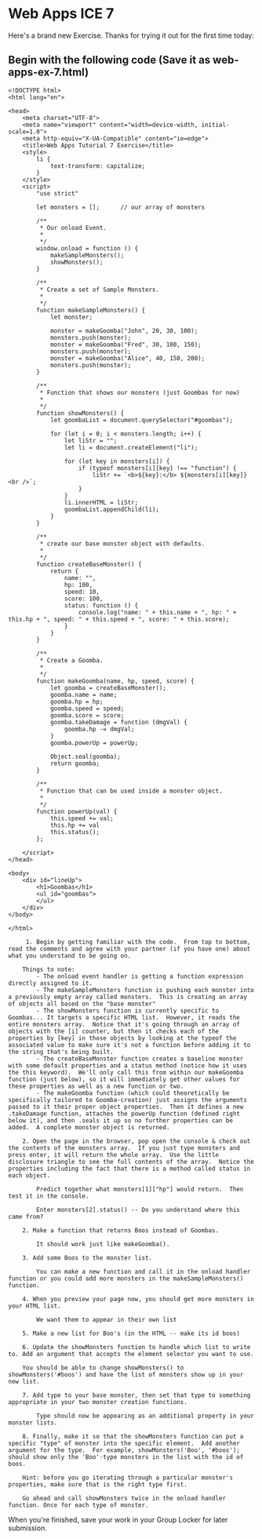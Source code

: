 # Web Apps ICE 7

Here's a brand new Exercise.  Thanks for trying it out for the first time today:

## Begin with the following code (Save it as web-apps-ex-7.html)
```
<!DOCTYPE html>
<html lang="en">

<head>
    <meta charset="UTF-8">
    <meta name="viewport" content="width=device-width, initial-scale=1.0">
    <meta http-equiv="X-UA-Compatible" content="ie=edge">
    <title>Web Apps Tutorial 7 Exercise</title>
    <style>
        li {
            text-transform: capitalize;
        }
    </style>
    <script>
        "use strict"

        let monsters = [];      // our array of monsters

        /**
         * Our onload Event.
         * 
         */
        window.onload = function () {
            makeSampleMonsters();
            showMonsters();
        }

        /**
         * Create a set of Sample Monsters.
         * 
         */
        function makeSampleMonsters() {
            let monster;

            monster = makeGoomba("John", 20, 30, 100);
            monsters.push(monster);
            monster = makeGoomba("Fred", 30, 100, 150);
            monsters.push(monster);
            monster = makeGoomba("Alice", 40, 150, 200);
            monsters.push(monster);
        }

        /**
         * Function that shows our monsters (just Goombas for now)
         * 
         */
        function showMonsters() {
            let goombaList = document.querySelector("#goombas");

            for (let i = 0; i < monsters.length; i++) {
                let liStr = "";
                let li = document.createElement("li");

                for (let key in monsters[i]) {
                    if (typeof monsters[i][key] !== "function") {
                        liStr += `<b>${key}:</b> ${monsters[i][key]}<br />`;
                    }
                }
                li.innerHTML = liStr;
                goombaList.appendChild(li);
            }
        }

        /**
         * create our base monster object with defaults.
         * 
         */
        function createBaseMonster() {
            return {
                name: "",
                hp: 100,
                speed: 10,
                score: 100,
                status: function () {
                    console.log("name: " + this.name + ", hp: " + this.hp + ", speed: " + this.speed + ", score: " + this.score);
                }
            }
        }

        /**
         * Create a Goomba.
         * 
         */
        function makeGoomba(name, hp, speed, score) {
            let goomba = createBaseMonster();
            goomba.name = name;
            goomba.hp = hp;
            goomba.speed = speed;
            goomba.score = score;
            goomba.takeDamage = function (dmgVal) {
                goomba.hp -= dmgVal;
            }
            goomba.powerUp = powerUp;

            Object.seal(goomba);
            return goomba;
        }

        /**
         * Function that can be used inside a monster object.
         * 
         */
        function powerUp(val) {
            this.speed += val;
            this.hp += val
            this.status();
        };

    </script>
</head>

<body>
    <div id="lineUp">
        <h1>Goombas</h1>
        <ul id="goombas">
        </ul>
    </div>
</body>

</html>
```


		 1. Begin by getting familiar with the code.  From top to bottom, read the comments and agree with your partner (if you have one) about what you understand to be going on.
		
		Things to note:
			- The onload event handler is getting a function expression directly assigned to it.
			- The makeSampleMonsters function is pushing each monster into a previously empty array called monsters.  This is creating an array of objects all based on the "base monster"
			- The showMonsters function is currently specific to Goombas... It targets a specific HTML list.  However, it reads the entire monsters array.  Notice that it's going through an array of objects with the [i] counter, but then it checks each of the properties by [key] in those objects by looking at the typeof the associated value to make sure it's not a function before adding it to the string that's being built.
			- The createBaseMonster function creates a baseline monster with some default properties and a status method (notice how it uses the this keyword).  We'll only call this from within our makeGoomba function (just below), so it will immediately get other values for these properties as well as a new function or two.
			- The makeGoomba function (which could theoretically be specifically tailored to Goomba-creation) just assigns the arguments passed to it their proper object properties.  Then it defines a new .takeDamage function, attaches the powerUp function (defined right below it), and then .seals it up so no further properties can be added.  A complete monster object is returned.
			
		2. Open the page in the browser, pop open the console & check out the contents of the monsters array.  If you just type monsters and press enter, it will return the whole array.  Use the little disclosure triangle to see the full contents of the array.  Notice the properties including the fact that there is a method called status in each object.
		
			Predict together what monsters[1]["hp"] would return.  Then test it in the console.
			
			Enter monsters[2].status() -- Do you understand where this came from?
			
		2. Make a function that returns Boos instead of Goombas. 

			It should work just like makeGoomba().
			
		3. Add some Boos to the monster list.
		
			You can make a new function and call it in the onload handler function or you could add more monsters in the makeSampleMonsters() function.

		4. When you preview your page now, you should get more monsters in your HTML list.
			
			We want them to appear in their own list
			
        5. Make a new list for Boo's (in the HTML -- make its id boos) 
		
		6. Update the showMonsters function to handle which list to write to. Add an argument that accepts the element selector you want to use.
		
		You should be able to change showMonsters() to showMonsters('#boos') and have the list of monsters show up in your new list.
		
		7. Add type to your base monster, then set that type to something appropriate in your two monster creation functions.
		
			Type should now be appearing as an additional property in your monster lists.

		8. Finally, make it so that the showMonsters function can put a specific "type" of monster into the specific element.  Add another argument for the type.  For example, showMonsters('Boo', '#boos'); should show only the 'Boo'-type monsters in the list with the id of boos.
		
		Hint: before you go iterating through a particular monster's properties, make sure that is the right type first. 
		
		Go ahead and call showMonsters twice in the onload handler function. Once for each type of monster.



When you're finished, save your work in your Group Locker for later submission.
